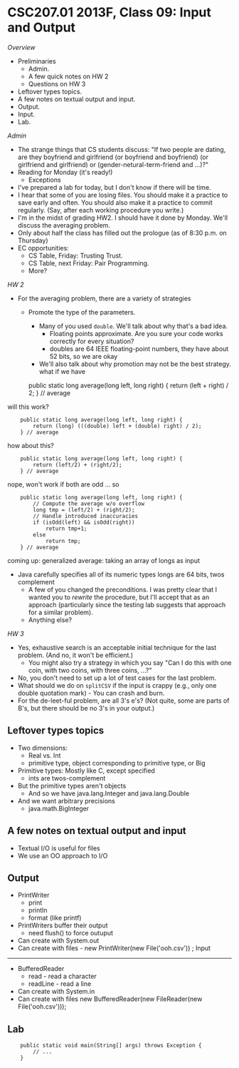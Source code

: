 CSC207.01 2013F, Class 09: Input and Output
===========================================

_Overview_

* Preliminaries
    * Admin.
    * A few quick notes on HW 2
    * Questions on HW 3
* Leftover types topics.
* A few notes on textual output and input.
* Output.
* Input.
* Lab.

_Admin_

* The strange things that CS students discuss: "If two people are dating, are
  they boyfriend and girlfriend (or boyfriend and boyfriend) (or girlfriend and
  girlfriend) or (gender-netural-term-friend and ...)?"
* Reading for Monday (it's ready!)
    * Exceptions
* I've prepared a lab for today, but I don't know if there will be time.
* I hear that some of you are losing files.  You should make it a practice
  to save early and often.  You should also make it a practice to commit
  regularly.  (Say, after each working procedure you write.)
* I'm in the midst of grading HW2.  I should have it done by Monday. 
  We'll discuss the averaging problem.
* Only about half the class has filled out the prologue (as of
  8:30 p.m. on Thursday)
* EC opportunities:
    * CS Table, Friday: Trusting Trust.
    * CS Table, next Friday: Pair Programming.
    * More?

_HW 2_

* For the averaging problem, there are a variety of strategies
    * Promote the type of the parameters.
        * Many of you used `double`.  We'll talk about why that's
          a bad idea.
            * Floating points approximate.  Are you sure your code works
              correctly for every situation?
            * doubles are 64 IEEE floating-point numbers, they have
              about 52 bits, so we are okay
        * We'll also talk about why promotion may not be the
          best strategy.
what if we have

        public static long average(long left, long right) {
            return (left + right) / 2;
        } // average

will this work?

        public static long average(long left, long right) {
            return (long) (((double) left + (double) right) / 2);
        } // average

how about this?

        public static long average(long left, long right) {
            return (left/2) + (right/2);
        } // average

nope, won't work if both are odd ... so

        public static long average(long left, long right) {
            // Compute the average w/o overflow
            long tmp = (left/2) + (right/2);
            // Handle introduced inaccuracies
            if (isOdd(left) && isOdd(right))
                return tmp+1;
            else
                return tmp;
        } // average

coming up: generalized average: taking an array of longs as input

* Java carefully specifies all of its numeric types
   longs are 64 bits, twos complement
    * A few of you changed the preconditions.  I was pretty clear that
      I wanted you to *rewrite* the procedure, but I'll accept that
      as an approach (particularly since the testing lab suggests
      that approach for a similar problem).
    * Anything else?

_HW 3_

* Yes, exhaustive search is an acceptable initial technique for the
  last problem.  (And no, it won't be efficient.)
    * You might also try a strategy in which you say "Can I do this
      with one coin, with two coins, with three coins, ...?"
* No, you don't need to set up a lot of test cases for the last problem.
* What should we do on `splitCSV` if the input is crappy (e.g., only one
  double quotation mark) - You can crash and burn.  
* For the de-leet-ful problem, are all 3's e's? (Not quite, some are parts of B's,
  but there should be no 3's in your output.)


Leftover types topics
---------------------

* Two dimensions:
     * Real vs. Int
     * primitive type, object corresponding to primitive type, or Big
* Primitive types: Mostly like C, except specified
     * ints are twos-complement
* But the primitive types aren't objects
     * And so we have java.lang.Integer and java.lang.Double
* And we want arbitrary precisions
     * java.math.BigInteger

A few notes on textual output and input
---------------------------------------

* Textual I/O is useful for files
* We use an OO approach to I/O

Output
------

* PrintWriter
     * print
     * println
     * format (like printf)
* PrintWriters buffer their output  
     * need flush() to force outuput
* Can create with System.out
* Can create with files - new PrintWriter(new File('ooh.csv'))
;
Input
-----

* BufferedReader
     * read - read a character
     * readLine - read a line
* Can create with System.in
* Can create with files
     new BufferedReader(new FileReader(new File('ooh.csv')));

Lab
---

        public static void main(String[] args) throws Exception {
            // ...
        }

